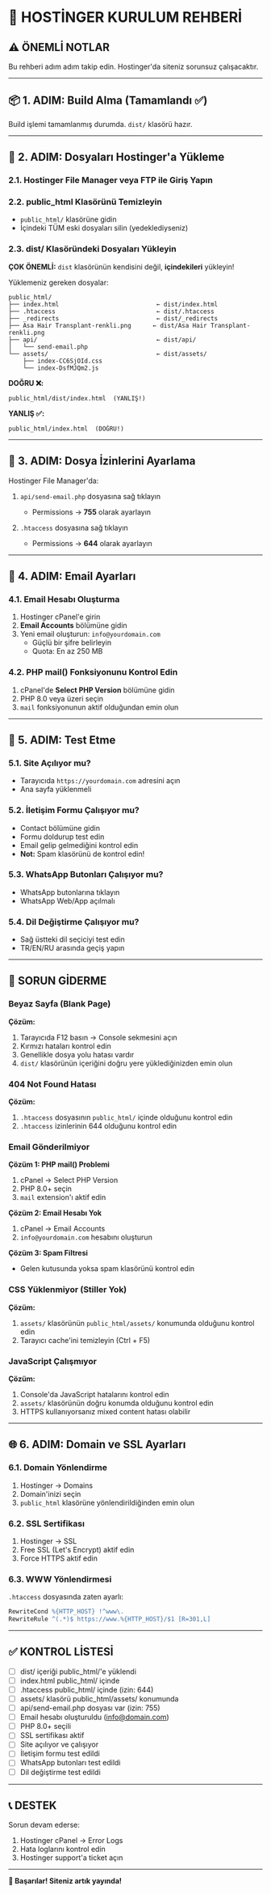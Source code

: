 # 🚀 HOSTİNGER KURULUM REHBERİ

## ⚠️ ÖNEMLİ NOTLAR
Bu rehberi adım adım takip edin. Hostinger'da siteniz sorunsuz çalışacaktır.

---

## 📦 1. ADIM: Build Alma (Tamamlandı ✅)
Build işlemi tamamlanmış durumda. `dist/` klasörü hazır.

---

## 📂 2. ADIM: Dosyaları Hostinger'a Yükleme

### 2.1. Hostinger File Manager veya FTP ile Giriş Yapın

### 2.2. public_html Klasörünü Temizleyin
- `public_html/` klasörüne gidin
- İçindeki TÜM eski dosyaları silin (yedeklediyseniz)

### 2.3. dist/ Klasöründeki Dosyaları Yükleyin
**ÇOK ÖNEMLİ:** `dist` klasörünün kendisini değil, **içindekileri** yükleyin!

Yüklemeniz gereken dosyalar:
```
public_html/
├── index.html                           ← dist/index.html
├── .htaccess                            ← dist/.htaccess
├── _redirects                           ← dist/_redirects
├── Asa Hair Transplant-renkli.png      ← dist/Asa Hair Transplant-renkli.png
├── api/                                 ← dist/api/
│   └── send-email.php
└── assets/                              ← dist/assets/
    ├── index-CC6SjOId.css
    └── index-DsfMJQm2.js
```

**DOĞRU ❌:**
```
public_html/dist/index.html  (YANLIŞ!)
```

**YANLIŞ ✅:**
```
public_html/index.html  (DOĞRU!)
```

---

## 🔐 3. ADIM: Dosya İzinlerini Ayarlama

Hostinger File Manager'da:

1. `api/send-email.php` dosyasına sağ tıklayın
   - Permissions → **755** olarak ayarlayın

2. `.htaccess` dosyasına sağ tıklayın
   - Permissions → **644** olarak ayarlayın

---

## 📧 4. ADIM: Email Ayarları

### 4.1. Email Hesabı Oluşturma
1. Hostinger cPanel'e girin
2. **Email Accounts** bölümüne gidin
3. Yeni email oluşturun: `info@yourdomain.com`
   - Güçlü bir şifre belirleyin
   - Quota: En az 250 MB

### 4.2. PHP mail() Fonksiyonunu Kontrol Edin
1. cPanel'de **Select PHP Version** bölümüne gidin
2. PHP 8.0 veya üzeri seçin
3. `mail` fonksiyonunun aktif olduğundan emin olun

---

## 🧪 5. ADIM: Test Etme

### 5.1. Site Açılıyor mu?
- Tarayıcıda `https://yourdomain.com` adresini açın
- Ana sayfa yüklenmeli

### 5.2. İletişim Formu Çalışıyor mu?
- Contact bölümüne gidin
- Formu doldurup test edin
- Email gelip gelmediğini kontrol edin
- **Not:** Spam klasörünü de kontrol edin!

### 5.3. WhatsApp Butonları Çalışıyor mu?
- WhatsApp butonlarına tıklayın
- WhatsApp Web/App açılmalı

### 5.4. Dil Değiştirme Çalışıyor mu?
- Sağ üstteki dil seçiciyi test edin
- TR/EN/RU arasında geçiş yapın

---

## 🔧 SORUN GİDERME

### Beyaz Sayfa (Blank Page)
**Çözüm:**
1. Tarayıcıda F12 basın → Console sekmesini açın
2. Kırmızı hataları kontrol edin
3. Genellikle dosya yolu hatası vardır
4. `dist/` klasörünün içeriğini doğru yere yüklediğinizden emin olun

### 404 Not Found Hatası
**Çözüm:**
1. `.htaccess` dosyasının `public_html/` içinde olduğunu kontrol edin
2. `.htaccess` izinlerinin 644 olduğunu kontrol edin

### Email Gönderilmiyor
**Çözüm 1: PHP mail() Problemi**
1. cPanel → Select PHP Version
2. PHP 8.0+ seçin
3. `mail` extension'ı aktif edin

**Çözüm 2: Email Hesabı Yok**
1. cPanel → Email Accounts
2. `info@yourdomain.com` hesabını oluşturun

**Çözüm 3: Spam Filtresi**
- Gelen kutusunda yoksa spam klasörünü kontrol edin

### CSS Yüklenmiyor (Stiller Yok)
**Çözüm:**
1. `assets/` klasörünün `public_html/assets/` konumunda olduğunu kontrol edin
2. Tarayıcı cache'ini temizleyin (Ctrl + F5)

### JavaScript Çalışmıyor
**Çözüm:**
1. Console'da JavaScript hatalarını kontrol edin
2. `assets/` klasörünün doğru konumda olduğunu kontrol edin
3. HTTPS kullanıyorsanız mixed content hatası olabilir

---

## 🌐 6. ADIM: Domain ve SSL Ayarları

### 6.1. Domain Yönlendirme
1. Hostinger → Domains
2. Domain'inizi seçin
3. `public_html` klasörüne yönlendirildiğinden emin olun

### 6.2. SSL Sertifikası
1. Hostinger → SSL
2. Free SSL (Let's Encrypt) aktif edin
3. Force HTTPS aktif edin

### 6.3. WWW Yönlendirmesi
`.htaccess` dosyasında zaten ayarlı:
```apache
RewriteCond %{HTTP_HOST} !^www\.
RewriteRule ^(.*)$ https://www.%{HTTP_HOST}/$1 [R=301,L]
```

---

## ✅ KONTROL LİSTESİ

- [ ] dist/ içeriği public_html/'e yüklendi
- [ ] index.html public_html/ içinde
- [ ] .htaccess public_html/ içinde (izin: 644)
- [ ] assets/ klasörü public_html/assets/ konumunda
- [ ] api/send-email.php dosyası var (izin: 755)
- [ ] Email hesabı oluşturuldu (info@domain.com)
- [ ] PHP 8.0+ seçili
- [ ] SSL sertifikası aktif
- [ ] Site açılıyor ve çalışıyor
- [ ] İletişim formu test edildi
- [ ] WhatsApp butonları test edildi
- [ ] Dil değiştirme test edildi

---

## 📞 DESTEK

Sorun devam ederse:
1. Hostinger cPanel → Error Logs
2. Hata loglarını kontrol edin
3. Hostinger support'a ticket açın

---

**🎉 Başarılar! Siteniz artık yayında!**

